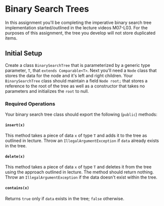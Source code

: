 # Binary Search Trees

In this assignment you'll be completing the imperative binary search tree implementation started/outlined in the lecture videos M07-L03. For the purposes of this assignment, the tree you develop will not store duplicated items.

## Initial Setup

Create a class `BinarySearchTree` that is parameterized by a generic type parameter, `T`, that `extends Comparable<T>`. 
Next you'll need a `Node` class that stores the data for the node and it's left and right children. Your `BinarySearchTree` class should maintain a field `Node root;` that 
stores a reference to the root of the tree as well as a constructor that takes no parameters and initializes the `root` to null.

### Required Operations

Your binary search tree class should export the following (`public`) methods: 

#### `insert(x)`

This method takes a piece of data `x` of type `T` and adds it to the tree as outlined in lecture. Throw an `IllegalArgumentException` if `data` already exists in the tree.

#### `delete(x)`

This method takes a piece of data `x` of type `T` and deletes it from the tree using the approach outlined in lecture. The method should return nothing. Throw an `IllegalArgumentException` if the data doesn't exist within the tree. 

#### `contains(x)`

Returns `true` only if `data` exists in the tree; `false` otherwise.


